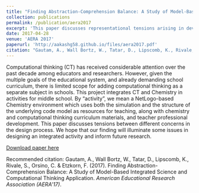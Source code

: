 ```yaml
---
title: "Finding Abstraction-Comprehension Balance: A Study of Model-Based Integrated Science and Computational Thinking Application"
collection: publications
permalink: /publication/aera2017
excerpt: 'This paper discusses representational tensions arising in developing integrated computational thinking and science modules.'
date: 2017-04-28
venue: 'AERA 2017'
paperurl: 'http://aakashg58.github.io/files/aera2017.pdf'
citation: "Gautam, A., Wall Bortz, W., Tatar, D., Lipscomb, K., Rivale, S., Orsino, C. & Etzkorn, F. (2017). Finding Abstraction-Comprehension Balance: A Study of Model-Based Integrated Science and Computational Thinking Application. <i>American Educational Research Association (AERA'17)</i>."
---
```


Computational thinking (CT) has received considerable attention over the past decade among educators and researchers. However, given the multiple goals of the educational system, and already demanding school curriculum, there is limited scope for adding computational thinking as a separate subject in schools. This project integrates CT and Chemistry in activities for middle school. By “activity”, we mean a NetLogo-based Chemistry environment which uses both the simulation and the structure of the underlying code model as resources for teaching, along with chemistry and computational thinking curriculum materials, and teacher professional development. This paper discusses tensions between different concerns in the design process. We hope that our finding will illuminate some issues in designing an integrated activity and inform future research.

[Download paper here](http://aakashg58.github.io/files/aera2017.pdf)

Recommended citation: Gautam, A., Wall Bortz, W., Tatar, D., Lipscomb, K., Rivale, S., Orsino, C. & Etzkorn, F. (2017). Finding Abstraction-Comprehension Balance: A Study of Model-Based Integrated Science and Computational Thinking Application. <i>American Educational Research Association (AERA'17)</i>.
